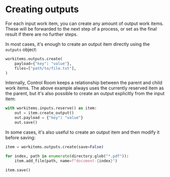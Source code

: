 # Creating outputs

For each input work item, you can create any amount of output work items.
These will be forwarded to the next step of a process, or set as the final
result if there are no further steps.

In most cases, it's enough to create an output item directly using
the `outputs` object:

```python
workitems.outputs.create(
    payload={"key": "value"},
    files=["path/to/file.txt"],
)
```

Internally, Control Room keeps a relationship between the parent and child
work items. The above example always uses the currently reserved item as the
parent, but it's also possible to create an output explicitly from
the input item:

```python
with workitems.inputs.reserve() as item:
    out = item.create_output()
    out.payload = {"key": "value"}
    out.save()
```

In some cases, it's also useful to create an output item and then modify it
before saving:

```python
item = workitems.outputs.create(save=False)

for index, path in enumerate(directory.glob("*.pdf")):
    item.add_file(path, name=f"document-{index}")

item.save()
```
